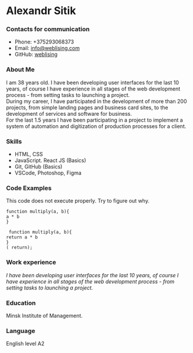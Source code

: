 
# Alexandr Sitik  
### Contacts for communication
* Phone: +375293068373
* Email: <info@weblising.com>
* GitHub: [weblising](https://github.com/weblising)
### About Me
I am 38 years old. I have been developing user interfaces for the last 10 years, of course I have experience in all stages of the web development process - from setting tasks to launching a project.\
During my career, I have participated in the development of more than 200 projects, from simple landing pages and business card sites, to the development of services and software for business.\
For the last 1.5 years I have been participating in a project to implement a system of automation and digitization of production processes for a client.
### Skills
* HTML, CSS
* JavaScript. React JS (Basics)
* Git, GitHub (Basics)
* VSCode, Photoshop, Figma
### Code Examples
This code does not execute properly. Try to figure out why.

    function multiply(a, b){
    a * b
    }

```
 function multiply(a, b){
return a * b
}
( return);
```
### Work experience
_I have been developing user interfaces for the last 10 years, of course I have experience in all stages of the web development process - from setting tasks to launching a project._
### Education
Minsk Institute of Management.
### Language
English level A2